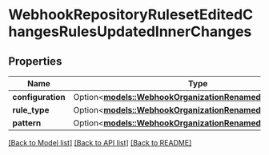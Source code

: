 # WebhookRepositoryRulesetEditedChangesRulesUpdatedInnerChanges

## Properties

Name | Type | Description | Notes
------------ | ------------- | ------------- | -------------
**configuration** | Option<[**models::WebhookOrganizationRenamedChangesLogin**](webhook_organization_renamed_changes_login.md)> |  | [optional]
**rule_type** | Option<[**models::WebhookOrganizationRenamedChangesLogin**](webhook_organization_renamed_changes_login.md)> |  | [optional]
**pattern** | Option<[**models::WebhookOrganizationRenamedChangesLogin**](webhook_organization_renamed_changes_login.md)> |  | [optional]

[[Back to Model list]](../README.md#documentation-for-models) [[Back to API list]](../README.md#documentation-for-api-endpoints) [[Back to README]](../README.md)


